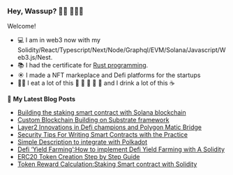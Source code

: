 ### Hey, Wassup? 👋🏼 👨🏼‍💻

Welcome!

- 💻 I am in web3 now with my Solidity/React/Typescript/Next/Node/Graphql/EVM/Solana/Javascript/Web3.js/Nest.
- 📚 I had the certificate for [Rust programming](https://triplebyte.com/tb/dingtian-mh8pvs7/certificate).
- ☀️ I made a NFT markeplace and Defi platforms for the startups
- 👨‍🍳 I eat a lot of this 🥩 🍖 🍗 🥓 🍳 and I drink a lot of this ☕

📕 **My Latest Blog Posts**
<!-- BLOG-POST-LIST:START -->
- [Building the staking smart contract with Solana blockchain](https://dingtian.medium.com/building-the-staking-smart-contract-with-solana-blockchain-5d4baa6f977e)
- [Custom Blockchain Building on Substrate framework](https://dingtian.medium.com/custom-blockchain-building-on-substrate-framework-a25a762d827d)
- [Layer2 Innovations in Defi champions and Polygon Matic Bridge](https://dingtian.medium.com/layer2-innovations-in-defi-champions-and-polygon-matic-bridge-1282326e91d8)
- [Security Tips For Writing Smart Contracts with the Practice](https://coinsbench.com/security-tips-for-writing-smart-contracts-with-the-practice-da819af812f5)
- [Simple Description to integrate with Polkadot](https://dingtian.medium.com/simple-description-to-integrate-with-polkadot-3c5557c46b04)
- [Defi ‘Yield Farming’:How to implement Defi Yield Farming with A Solidity](https://dingtian.medium.com/defi-yield-farming-how-to-implement-defi-yield-farming-with-a-solidity-b90020674a7c)
- [ERC20 Token Creation Step by Step Guide](https://coinsbench.com/erc20-token-creation-step-by-step-guide-584b52c64149)
- [Token Reward Calculation:Staking Smart contract with Solidity](https://dingtian.medium.com/token-reward-calculation-staking-smart-contract-with-solidity-90d2cfbe2d96)
<!-- BLOG-POST-LIST:END -->
